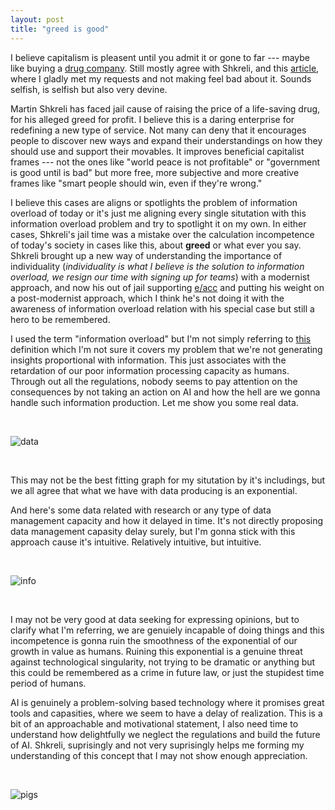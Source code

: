 ```yaml
---
layout: post
title: "greed is good"
---
```


I believe capitalism is pleasent until you admit it or gone to far --- maybe like buying a [drug company][daraprim]. Still mostly agree with Shkreli, and this [article][article], where I gladly met my requests and not making feel bad about it. Sounds selfish, is selfish but also very devine.

Martin Shkreli has faced jail cause of raising the price of a life-saving drug, for his alleged greed for profit. I believe this is a daring enterprise for redefining a new type of service. Not many can deny that it encourages people to discover new ways and expand their understandings on how they should use and support their movables. It improves beneficial capitalist frames --- not the ones like "world peace is not profitable" or "government is good until is bad" but more free, more subjective and more creative frames like "smart people should win, even if they're wrong."

I believe this cases are aligns or spotlights the problem of information overload of today or it's just me aligning every single situtation with this information overload problem and try to spotlight it on my own. In either cases, Shkreli's jail time was a mistake over the calculation incompetence of today's society in cases like this, about __greed__ or what ever you say. Shkreli brought up a new way of understanding the importance of individuality (*individuality is what I believe is the solution to information overload, we resign our time with signing up for teams*) with a modernist approach, and now his out of jail supporting [e/acc][eacc] and putting his weight on a post-modernist approach, which I think he's not doing it with the awareness of information overload relation with his special case but still a hero to be remembered.

I used the term "information overload" but I'm not simply referring to [this][this] definition which I'm not sure it covers my problem that we're not generating insights proportional with information. This just associates with the retardation of our poor information processing capacity as humans. Through out all the regulations, nobody seems to pay attention on the consequences by not taking an action on AI and how the hell are we gonna handle such information production. Let me show you some real data.

<br>

![data](/myblog/images/data6.png)

<br>

This may not be the best fitting graph for my situtation by it's includings, but we all agree that what we have with data producing is an exponential.

And here's some data related with research or any type of data management capacity and how it delayed in time. It's not directly proposing data management capasity delay surely, but I'm gonna stick with this approach cause it's intuitive. Relatively intuitive, but intuitive. 

<br>

![info](/myblog/images/info.png)

<br>

I may not be very good at data seeking for expressing opinions, but to clarify what I'm referring, we are genuiely incapable of doing things and this incompetence is gonna ruin the smoothness of the exponential of our growth in value as humans. Ruining this exponential is a genuine threat against technological singularity, not trying to be dramatic or anything but this could be remembered as a crime in future law, or just the stupidest time period of humans.

AI is genuinely a problem-solving based technology where it promises great tools and capasities, where we seem to have a delay of realization. This is a bit of an approachable and motivational statement, I also need time to understand how delightfully we neglect the regulations and build the future of AI. Shkreli, suprisingly and not very suprisingly helps me forming my understanding of this concept that I may not show enough appreciation.

<br>

![pigs](/myblog/images/pigs.jpg)


























[this]: https://en.wikipedia.org/wiki/Information_overload#:~:text=unlimited%20wireless%20access.-,In%20the%20modern%20information%20age%2C%20information%20overload%20is%20experienced%20as,context%20of%20the%20work%20environment.
[article]: https://www.washingtonpost.com/news/morning-mix/wp/2015/09/23/pharma-bro-martin-shkreli-and-the-very-american-debate-over-maximizing-profit/
[daraprim]: https://en.wikipedia.org/wiki/Martin_Shkreli
[eacc]:https://geohot.github.io/blog/jekyll/update/2022/12/31/eacc.html